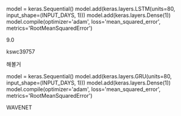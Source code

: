 model = keras.Sequential()
model.add(keras.layers.LSTM(units=80, input_shape=(INPUT_DAYS, 1)))
model.add(keras.layers.Dense(1))
model.compile(optimizer='adam', loss='mean_squared_error', metrics='RootMeanSquaredError')


9.0


kswc39757


해볼거

model = keras.Sequential()
model.add(keras.layers.GRU(units=80, input_shape=(INPUT_DAYS, 1)))
model.add(keras.layers.Dense(1))
model.compile(optimizer='adam', loss='mean_squared_error', metrics='RootMeanSquaredError')


WAVENET